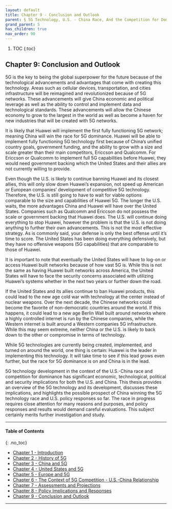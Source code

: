 ```yaml
---
layout: default
title: Chapter 9 - Conclusion and Outlook       
parent: § 5G Technology, U.S. - China Race, And the Competition for Dominance 
grand_parent: 5 
has_children: true
nav_order: 90
---
```

<style>
.dont-break-out {
  /* These are technically the same, but use both */
  overflow-wrap: break-word;
  word-wrap: break-word;

     -ms-word-break: break-all;
  /* This is the dangerous one in WebKit, as it breaks things wherever */
  word-break: break-all;
  /* Instead use this non-standard one: */
  word-break: break-word;
}

.youtube-container {
    position: relative;
    width: 100%;
    height: 0;
    padding-bottom: 56.25%;
}
.youtube-video {
    position: absolute;
    top: 0;
    left: 0;
    width: 100%;
    height: 100%;
}

</style>

<div class="dont-break-out" markdown="1">

1. TOC
{:toc}

## Chapter 9: Conclusion and Outlook 
5G is the key to being the global superpower for the future because of the technological advancements and advantages that come with creating this technology. Areas such as cellular devices, transportation, and cities infrastructure will be reimagined and revolutionized because of 5G networks. These advancements will give China economic and political leverage as well as the ability to control and implement data and technological standards. These advancements will allow the Chinese economy to grow to the largest in the world as well as become a haven for new industries that will be created with 5G networks.

It is likely that Huawei will implement the first fully functioning 5G network; meaning China will win the race for 5G dominance. Huawei will be able to implement fully functioning 5G technology first because of China’s unified country goals, government funding, and the ability to grow with a size and scale greater than their main competitors, Ericcson and Qualcomm. For Ericcson or Qualcomm to implement full 5G capabilities before Huawei, they would need government backing which the United States and their allies are not currently willing to provide.

Even though the U.S. is likely to continue banning Huawei and its closest allies, this will only slow down Huawei’s expansion, not speed up American or European companies’ development of competitive 5G technology. Therefore, the U.S. is still going to have to wait for viable options comparable to the size and capabilities of Huawei 5G. The longer the U.S. waits, the more advantages China and Huawei will have over the United States. Companies such as Qualcomm and Ericcson do not possess the scale or government backing that Huawei does. The U.S. will continue doing everything to stop Huawei, however the problem is that the U.S. is not doing anything to further their own advancements. This is not the most effective strategy. As is commonly said, your defense is only the best offense until it’s time to score. The United States has been doing everything defensively, but they have no offensive weapons (5G capabilities) that are comparable to those of Huawei.

It is important to note that eventually the United States will have to log-on or access Huawei built networks because of how vast 5G is. While this is not the same as having Huawei built networks across America, the United States will have to face the security concerns associated with utilizing Huawei’s systems whether in the next two years or further down the road.

If the United States and its allies continue to ban Huawei products, this could lead to the new age cold war with technology at the center instead of nuclear weapons. Over the next decade, the Chinese networks could become the favorite of non-democratic countries around the world. If this happens, it could lead to a new age Berlin Wall built around networks where a highly controlled internet is run by the Chinese companies, while the Western internet is built around a Western companies 5G infrastructure. While this may seem extreme, neither China or the U.S. is likely to back down to the other or compromise in terms of technology.

While 5G technologies are currently being created, implemented, and turned on around the world, one thing is certain: Huawei is the leader in implementing this technology. It will take time to see if this lead grows even further, but the race for 5G dominance is on and China is in the lead.

5G technology development in the context of the U.S.-China race and competition for dominance has significant economic, technological, political and security implications for both the U.S. and China. This thesis provides an overview of the 5G technology and its development, discusses these implications, and highlights the possible prospect of China winning the 5G technology race and U.S. policy responses so far. The race in progress requires close attention for many reasons and purposes, and policy responses and results would demand careful evaluations. This subject certainly merits further investigation and study.

***

#### Table of Contents
{: .no_toc}

<ul><li> <a href="/docs/5/5g-technology-us-china-race-and-the-competition-for-dominan-1/">Chapter 1 - Introduction</a></li><li> <a href="/docs/5/5g-technology-us-china-race-and-the-competition-for-dominan-2/">Chapter 2 - History of 5G</a></li><li> <a href="/docs/5/5g-technology-us-china-race-and-the-competition-for-dominan-3/">Chapter 3 - China and 5G</a></li><li> <a href="/docs/5/5g-technology-us-china-race-and-the-competition-for-dominan-4/">Chapter 4 - United States and 5G</a></li><li> <a href="/docs/5/5g-technology-us-china-race-and-the-competition-for-dominan-5/">Chapter 5 - Europe and 5G</a></li><li> <a href="/docs/5/5g-technology-us-china-race-and-the-competition-for-dominan-6/">Chapter 6 - The Context of 5G Competition - U.S.-China Relationship</a></li><li> <a href="/docs/5/5g-technology-us-china-race-and-the-competition-for-dominan-7/">Chapter 7 - Assessments and Projections</a></li><li> <a href="/docs/5/5g-technology-us-china-race-and-the-competition-for-dominan-8/">Chapter 8 - Policy Implications and Responses</a></li><li> <a href="/docs/5/5g-technology-us-china-race-and-the-competition-for-dominan-9/">Chapter 9 - Conclusion and Outlook</a></li></ul>

***


</div>
